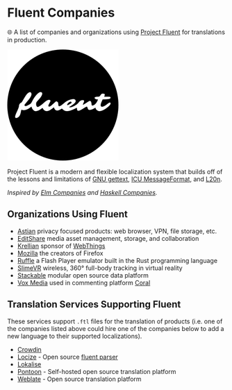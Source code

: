 # Fluent Companies
🌐 A list of companies and organizations using [Project Fluent](https://projectfluent.org/) for translations in production. 

[![Project Fluent Logo](project-fluent-logo.png)](https://projectfluent.org/)

Project Fluent is a modern and flexible localization system that builds off of the lessons and limitations of [GNU gettext](https://github.com/projectfluent/fluent/wiki/Fluent-vs-gettext), [ICU MessageFormat](https://github.com/projectfluent/fluent/wiki/Fluent-and-ICU-MessageFormat), and [L20n](https://github.com/projectfluent/fluent/wiki/Fluent-and-L20n). 

*Inspired by [Elm Companies](https://github.com/jah2488/elm-companies) and [Haskell Companies](https://github.com/erkmos/haskell-companies).*

## Organizations Using Fluent

* [Astian](https://astian.org/) privacy focused products: web browser, VPN, file storage, etc.
* [EditShare](https://editshare.com/) media asset management, storage, and collaboration
* [Krellian](https://krellian.com/) sponsor of [WebThings](https://webthings.io/)
* [Mozilla](https://www.mozilla.org/) the creators of Firefox
* [Ruffle](https://ruffle.rs/) a Flash Player emulator built in the Rust programming language
* [SlimeVR](https://slimevr.dev/) wireless, 360° full-body tracking in virtual reality 
* [Stackable](https://stackable.tech/) modular open source data platform
* [Vox Media](https://corp.voxmedia.com/) used in commenting platform [Coral](https://coralproject.net/)

## Translation Services Supporting Fluent

These services support `.ftl` files for the translation of products (i.e. one of the companies listed above could hire one of the companies below to add a new language to their supported localizations).

* [Crowdin](https://crowdin.com/)
* [Locize](https://locize.com/) - Open source [fluent parser](https://github.com/locize/fluent-translation-parser)
* [Lokalise](https://lokalise.com/)
* [Pontoon](https://github.com/mozilla/pontoon) - Self-hosted open source translation platform
* [Weblate](https://weblate.org/) - Open source translation platform
